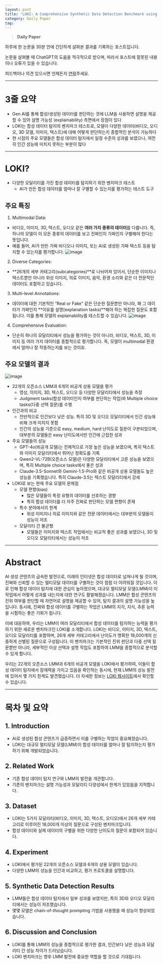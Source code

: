 ```yaml
---
layout: post
title: "LOKI: A Comprehensive Synthetic Data Detection Benchmark using Large Multimodal Models"
category: Daily Paper
tag: 
---
```


> **Daily Paper**

하루에 한 논문을 30분 안에 간단하게 살펴본 결과를 기록하는 포스트입니다.

논문을 살펴볼 때 ChatGPT의 도움을 적극적으로 받으며, 따라서 포스트에 잘못된 내용이나 오류가 있을 수 있습니다.

피드백이나 의견 있으시면 언제든지 [연락](/about)주세요.

---
# 3줄 요약

- Gen AI를 통해 합성/생성된 데이터를 판단하는 것에 LLM을 사용하면 설명을 제공할 수 있어 설명 가능성 (explainability) 측면에서 장점이 있다
- LOKI는 합성 데이터 탐지의 벤치마크 테스트로, 모델이 다양한 데이터(비디오, 오디오, 3D 모델, 이미지, 텍스트)에 대해 어떻게 판단하는지 종합적인 분석이 가능하다
- 현 시점의 주요 모델들은 합성 데이터 탐지에서 일정 수준의 성과를 보였으나, 여전히 인간 성능에 미치지 못하는 부분이 많다

---

# LOKI?

- 다양한 모달리티를 가진 합성 데이터를 탐지하기 위한 벤치마크 테스트
  - AI가 만든 합성 데이터를 얼마나 잘 구별할 수 있는지를 평가하는 테스트 도구

## 주요 특징


1. Multimodal Data:
- 비디오, 이미지, 3D, 텍스트, 오디오 같은 **여러 가지 종류의 데이터**를 다룹니다. 즉, 하나의 모델이 이 모든 종류의 데이터를 보고 진짜인지 가짜인지 구별해야 한다는 뜻입니다.
- 예를 들어, AI가 만든 가짜 비디오나 이미지, 또는 AI로 생성된 가짜 텍스트 등을 탐지할 수 있는지를 평가합니다.
![image](/assets/2024-10-17-daily_paper-1-2410.09732_3.png)

2. Diverse Categories:
- **26개의 세부 카테고리(subcategories)**로 나뉘어져 있어서, 단순한 이미지나 텍스트뿐만 아니라 위성 이미지, 의료 이미지, 음악, 환경 소리와 같은 더 전문적인 데이터도 포함하고 있습니다.


3. Multi-level Annotations:
- 데이터에 대한 기본적인 “Real or Fake” 같은 단순한 질문뿐만 아니라, 왜 그 데이터가 가짜인지 **이유를 설명(explanation tasks)**해야 하는 복잡한 질문도 포함됩니다. 이를 통해 모델의 explainability를 테스트할 수 있습니다.
![image](/assets/2024-10-17-daily_paper-1-2410.09732_1.png)

4. Comprehensive Evaluation:
- 단순히 하나의 모달리티에서 성능을 평가하는 것이 아니라, 비디오, 텍스트, 3D, 이미지 등 여러 가지 데이터를 종합적으로 평가합니다. 즉, 모델이 multimodal 환경에서 얼마나 잘 작동하는지를 보는 것이죠.

## 주요 모델의 결과

![image](/assets/2024-10-17-daily_paper-1-2410.09732_2.png)

- 22개의 오픈소스 LMM과 6개의 비공개 상용 모델을 평가
  - 영상, 이미지, 3D, 텍스트, 오디오 등 다양한 모달리티에서 성능을 측정
  - Judgment tasks(합성 데이터인지 여부를 판단하는 작업)와 Multiple choice tasks(다중 선택 질문)를 수행
- 인간과의 비교
  - 전반적으로 인간보다 낮은 성능. 특히 3D 및 오디오 모달리티에서 인간 성능에 비해 크게 미치지 못함
  - 인간의 성능을 기준으로 easy, medium, hard 난이도로 질문이 구분되었으며, 대부분의 모델들은 easy 난이도에서만 인간에 근접한 성과
- 주요 모델들의 성능
  - GPT-4o(비공개 모델)는 전체적으로 가장 높은 성능을 보였으며, 특히 텍스트와 이미지 모달리티에서 뛰어난 정확도를 기록
  - Qwen2-VL-72B(오픈소스 모델)은 다양한 모달리티에서 고른 성능을 보였으며, 특히 Multiple choice tasks에서 좋은 성과
  - Claude-3.5-Sonnet와 Gemini-1.5-Pro와 같은 비공개 상용 모델들도 높은 성능을 기록했습니다. 특히 Claude-3.5는 텍스트 모달리티에서 강세
- LOKI로 보는 현재 주요 모델의 문제점
  - 모델 편향(bias)
    - 많은 모델들이 특정 유형의 데이터를 선호하는 경향
    - 특히 합성 데이터를 더 자주 진짜로 판단하는 모델 편향이 존재
  - 특수 분야에서의 한계
    - 위성 이미지나 의료 이미지와 같은 전문 데이터에서는 대부분의 모델들이 성능이 저조
  - 모달리티 간 불균형
    - 모델들은 이미지와 텍스트 작업에서는 비교적 좋은 성과를 보였으나, 3D 및 오디오 모달리티에서는 성능이 저조

---

# Abstract

AI 생성 콘텐츠의 급속한 발전으로, 미래의 인터넷은 합성 데이터로 넘쳐나게 될 것이며, 진짜와 신뢰할 수 있는 멀티모달 데이터를 구별하는 것이 점점 더 어려워질 것입니다. 이로 인해 합성 데이터 탐지에 대한 관심이 높아졌으며, 대규모 멀티모달 모델(LMM)이 이 작업에서 어떻게 성과를 내는지에 대한 연구도 활발해졌습니다. LMM은 합성 콘텐츠의 진위 여부를 판단할 때 자연어로 설명을 제공할 수 있어, 탐지 결과의 설명 가능성을 높입니다. 동시에, 진짜와 합성 데이터를 구별하는 작업은 LMM의 지각, 지식, 추론 능력을 시험하는 좋은 기회가 됩니다.

이에 대응하여, 우리는 LMM이 여러 모달리티에서 합성 데이터를 탐지하는 능력을 평가하기 위한 새로운 벤치마크인 LOKI를 소개합니다. LOKI는 비디오, 이미지, 3D, 텍스트, 오디오 모달리티를 포함하며, 26개 세부 카테고리에서 난이도가 명확한 18,000개의 신중하게 선별된 질문으로 구성됩니다. 이 벤치마크는 기본적인 진위 판단과 다중 선택 질문뿐만 아니라, 세부적인 이상 선택과 설명 작업도 포함하여 LMM을 종합적으로 분석할 수 있게 합니다.

우리는 22개의 오픈소스 LMM과 6개의 비공개 모델을 LOKI에서 평가하여, 이들이 합성 데이터 탐지에서 잠재력을 가지고 있음을 확인하는 동시에, 현재 LMM의 성능 발전에 있어서 몇 가지 한계도 발견했습니다. 더 자세한 정보는 [LOKI 웹사이트](https://opendatalab.github.io/LOKI/)에서 확인할 수 있습니다.

---

# 목차 및 요약
## 1. Introduction
- AI로 생성된 합성 콘텐츠가 급증하면서 이를 구별하는 작업이 중요해졌습니다.
- LOKI는 대규모 멀티모달 모델(LMM)이 합성 데이터를 얼마나 잘 탐지하는지 평가하기 위해 개발되었습니다.

## 2. Related Work
- 기존 합성 데이터 탐지 연구와 LMM의 발전을 개관합니다.
- 기존의 벤치마크는 설명 가능성과 모달리티 다양성에서 한계가 있었음을 지적합니다.

## 3. Dataset
- LOKI는 5가지 모달리티(비디오, 이미지, 3D, 텍스트, 오디오)에서 26개 세부 카테고리로 이루어진 18,000개 이상의 질문으로 구성된 벤치마크입니다.
- 합성 데이터와 실제 데이터의 구별을 위한 다양한 난이도의 질문이 포함되어 있습니다.

## 4. Experiment
- LOKI에서 평가된 22개의 오픈소스 모델과 6개의 상용 모델이 있습니다.
- 다양한 LMM의 성능을 인간과 비교하고, 평가 프로토콜을 설명합니다.

## 5. Synthetic Data Detection Results
- LMM들은 합성 데이터 탐지에서 일부 성과를 보였지만, 특히 3D와 오디오 모달리티에서는 성능이 저조했습니다.
- 몇몇 모델은 chain-of-thought prompting 기법을 사용했을 때 성능이 향상되었습니다.

## 6. Discussion and Conclusion
- LOKI를 통해 LMM의 성능을 종합적으로 평가한 결과, 인간보다 낮은 성능과 모달리티 간 성능 차이가 드러났습니다.
- LOKI 벤치마크는 향후 LMM 발전에 중요한 역할을 할 것으로 기대됩니다.